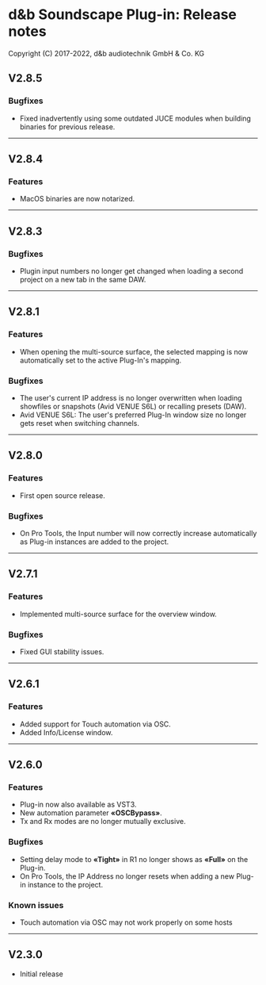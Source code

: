 # d&b Soundscape Plug-in: Release notes

Copyright (C) 2017-2022, d&b audiotechnik GmbH & Co. KG


## V2.8.5

### Bugfixes
* Fixed inadvertently using some outdated JUCE modules when building binaries for previous release.

---

## V2.8.4

### Features
* MacOS binaries are now notarized.

---

## V2.8.3

### Bugfixes
* Plugin input numbers no longer get changed when loading a second project on a new tab in the same DAW.

---

## V2.8.1

### Features
* When opening the multi-source surface, the selected mapping is now automatically set to the active Plug-In's mapping.

### Bugfixes
* The user's current IP address is no longer overwritten when loading showfiles or snapshots (Avid VENUE S6L) or recalling presets (DAW).
* Avid VENUE S6L: The user's preferred Plug-In window size no longer gets reset when switching channels.

---

## V2.8.0

### Features
* First open source release.

### Bugfixes
* On Pro Tools, the Input number will now correctly increase automatically as Plug-in instances are added to the project.

---

## V2.7.1

### Features
* Implemented multi-source surface for the overview window.

### Bugfixes
* Fixed GUI stability issues.

---

## V2.6.1

### Features
* Added support for Touch automation via OSC.
* Added Info/License window.

---

## V2.6.0

### Features

* Plug-in now also available as VST3.
* New automation parameter **«OSCBypass»**.
* Tx and Rx modes are no longer mutually exclusive.

### Bugfixes

* Setting delay mode to **«Tight»** in R1 no longer shows as **«Full»** on the Plug-in.
* On Pro Tools, the IP Address no longer resets when adding a new Plug-in instance to the project.

### Known issues

* Touch automation via OSC may not work properly on some hosts

---

## V2.3.0

* Initial release
